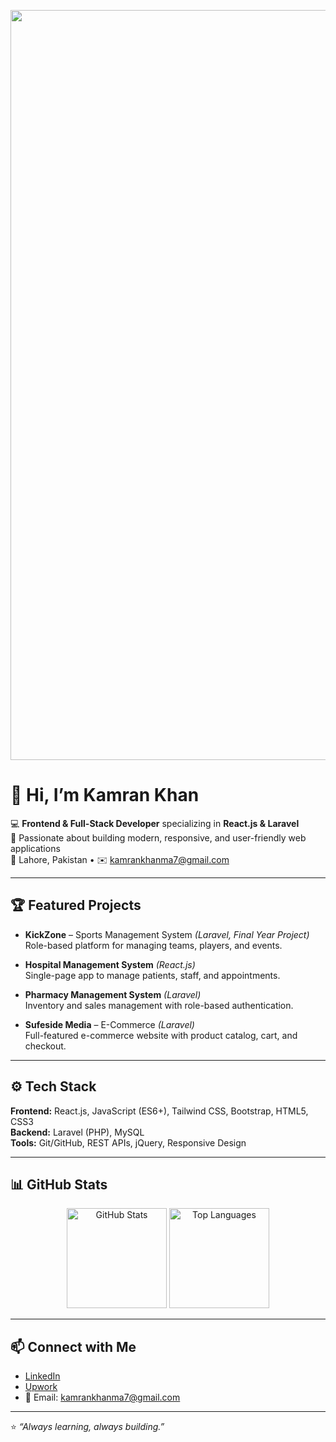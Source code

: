<p align="center">
  <img src="assets/banner." alt="Kamran Khan Banner" width="1200" />
</p>

# 👋 Hi, I’m Kamran Khan

💻 **Frontend & Full-Stack Developer** specializing in **React.js & Laravel**  
🚀 Passionate about building modern, responsive, and user-friendly web applications  
📍 Lahore, Pakistan • ✉️ [kamrankhanma7@gmail.com](mailto:kamrankhanma7@gmail.com)

---

## 🏆 Featured Projects

- **KickZone** – Sports Management System *(Laravel, Final Year Project)*  
  Role-based platform for managing teams, players, and events.

- **Hospital Management System** *(React.js)*  
  Single-page app to manage patients, staff, and appointments.

- **Pharmacy Management System** *(Laravel)*  
  Inventory and sales management with role-based authentication.

- **Sufeside Media** – E-Commerce *(Laravel)*  
  Full-featured e-commerce website with product catalog, cart, and checkout.

---

## ⚙️ Tech Stack

**Frontend:** React.js, JavaScript (ES6+), Tailwind CSS, Bootstrap, HTML5, CSS3  
**Backend:** Laravel (PHP), MySQL  
**Tools:** Git/GitHub, REST APIs, jQuery, Responsive Design

---

## 📊 GitHub Stats
<p align="center">
  <img src="https://github-readme-stats.vercel.app/api?username=kamrankhan&show_icons=true&theme=radical" alt="GitHub Stats" height="160"/>
  <img src="https://github-readme-stats.vercel.app/api/top-langs/?username=kamrankhan&layout=compact&theme=radical" alt="Top Languages" height="160"/>
</p>

---

## 📫 Connect with Me

- [LinkedIn](https://www.linkedin.com/in/kamran-khan-4477a3383)
- [Upwork](https://www.upwork.com/freelancers/~01cb7445d5ef7df0ae?mp_source=share)
- 📧 Email: [kamrankhanma7@gmail.com](mailto:kamrankhanma7@gmail.com)

---

⭐️ *“Always learning, always building.”*
